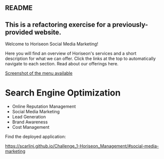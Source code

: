 ## README

## This is a refactoring exercise for a previously-provided website.

Welcome to Horiseon Social Media Marketing!

Here you will find an overview of Horiseon's services and a short description for what we can offer.  Click the links at the top to automatically navigate to each section.  Read about our offerings here.

[Screenshot of the menu available](./assets/images/menu-navigation.JPG "Menu")

# Search Engine Optimization
- Online Reputation Management
- Social Media Marketing
- Lead Generation
- Brand Awareness
- Cost Management

Find the deployed application:

https://scarlinj.github.io/Challenge_1-Horiseon_Management/#social-media-marketing